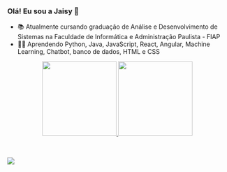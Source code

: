 ### Olá! Eu sou a Jaisy 👋

- 📚 Atualmente cursando graduação de Análise e Desenvolvimento de Sistemas na Faculdade de Informática e Administração Paulista - FIAP
- 👩‍💻 Aprendendo Python, Java, JavaScript, React, Angular, Machine Learning, Chatbot, banco de dados, HTML e CSS 
<div align="center">
  <a href="https://github.com/jaisycibele">
  <img height="170em" src="https://github-readme-stats.vercel.app/api?username=jaisycibele&show_icons=true&theme=dark&include_all_commits=true&count_private=true"/>
    <img height="170em" src="https://github-readme-stats.vercel.app/api/top-langs/?username=jaisycibele&layout=compact&langs_count=7&theme=dark"/>
</div>
<div style="display: inline_block"><br>

##

<a href="https://www.linkedin.com/in/jaisy-cibele-alves-7a98ab19b/" target="_blank"><img src="https://img.shields.io/badge/-LinkedIn-%230077B5?style=for-the-badge&logo=linkedin&logoColor=white" target="_blank"></a> 
 
